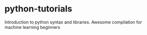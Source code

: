 # python-tutorials
Introduction to python syntax and libraries. Awesome compilation for machine learning beginners
